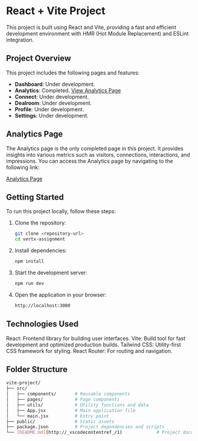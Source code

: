 # React + Vite Project

This project is built using React and Vite, providing a fast and efficient development environment with HMR (Hot Module Replacement) and ESLint integration.

## Project Overview

This project includes the following pages and features:

- **Dashboard**: Under development.
- **Analytics**: Completed. [View Analytics Page](http://localhost:3000/analytics)
- **Connect**: Under development.
- **Dealroom**: Under development.
- **Profile**: Under development.
- **Settings**: Under development.

## Analytics Page

The Analytics page is the only completed page in this project. It provides insights into various metrics such as visitors, connections, interactions, and impressions. You can access the Analytics page by navigating to the following link:

[Analytics Page](http://localhost:3000/analytics)

## Getting Started

To run this project locally, follow these steps:

1. Clone the repository:
   ```bash
   git clone <repository-url>
   cd vertx-assignment
2. Install dependencies:
   ```bash
   npm install
3. Start the development server:
    ```bash
    npm run dev
4. Open the application in your browser:
    ```bash
    http://localhost:3000

## Technologies Used
React: Frontend library for building user interfaces.
Vite: Build tool for fast development and optimized production builds.
Tailwind CSS: Utility-first CSS framework for styling.
React Router: For routing and navigation.

## Folder Structure
```bash
vite-project/
├── src/
│   ├── components/       # Reusable components
│   ├── pages/            # Page components
│   ├── utils/            # Utility functions and data
│   ├── App.jsx           # Main application file
│   └── main.jsx          # Entry point
├── public/               # Static assets
├── package.json          # Project dependencies and scripts
└── [README.md](http://_vscodecontentref_/1)             # Project documentation
